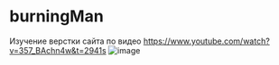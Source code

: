 # burningMan
Изучение верстки сайта по видео https://www.youtube.com/watch?v=357_BAchn4w&t=2941s
![image](https://github.com/EmmaMaltseva/burningMan/assets/92587254/0aea6f2c-7af2-4395-a07a-8c116715d077)
